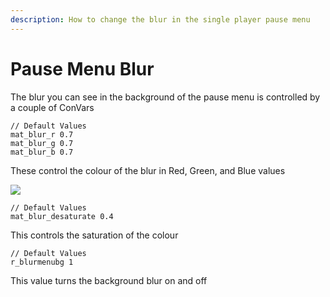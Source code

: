 ```yaml
---
description: How to change the blur in the single player pause menu
---
```


# Pause Menu Blur

The blur you can see in the background of the pause menu is controlled by a couple of ConVars

```text
// Default Values
mat_blur_r 0.7
mat_blur_g 0.7
mat_blur_b 0.7
```

These control the colour of the blur in Red, Green, and Blue values

![](../../../.gitbook/assets/sp_boomtown_start0015.jpg)

```text
// Default Values
mat_blur_desaturate 0.4
```

This controls the saturation of the colour

```text
// Default Values
r_blurmenubg 1
```

This value turns the background blur on and off


